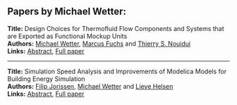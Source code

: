 <h2>Papers by Michael Wetter:</h2>
<p>
<b>Title:</b> Design Choices for Thermofluid Flow Components and Systems that are Exported as Functional Mockup Units<br />
<b>Authors:</b> <a href="../authors/author_329.html">Michael Wetter</a>, <a href="../authors/author_93.html">Marcus Fuchs</a> and <a href="../authors/author_215.html">Thierry S. Nouidui</a><br />
<b>Links:</b> <a href="../abstracts/abstract_3.pdf">Abstract</a>, <a href="../submissions/ecp1511831_WetterFuchsNouidui.pdf">Full paper</a>
</p>
<hr />
<p>
<b>Title:</b> Simulation Speed Analysis and Improvements of Modelica Models for Building Energy Simulation<br />
<b>Authors:</b> <a href="../authors/author_152.html">Filip Jorissen</a>, <a href="../authors/author_329.html">Michael Wetter</a> and <a href="../authors/author_130.html">Lieve Helsen</a><br />
<b>Links:</b> <a href="../abstracts/abstract_6.pdf">Abstract</a>, <a href="../submissions/ecp1511859_JorissenWetterHelsen.pdf">Full paper</a>
</p>
